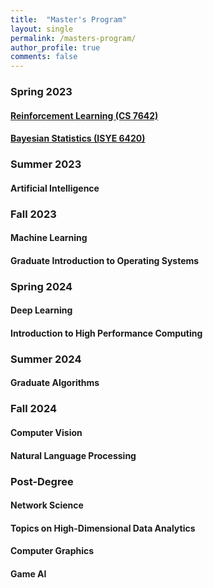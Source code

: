 ```yaml
---
title:  "Master's Program"
layout: single
permalink: /masters-program/
author_profile: true
comments: false
---
```


### Spring 2023
#### [Reinforcement Learning (CS 7642)](masters-program/reinforcement-learning)
#### [Bayesian Statistics (ISYE 6420)](/masters-program/bayesian-statistics)

### Summer 2023
#### Artificial Intelligence

### Fall 2023
#### Machine Learning
#### Graduate Introduction to Operating Systems

### Spring 2024
#### Deep Learning
#### Introduction to High Performance Computing

### Summer 2024
#### Graduate Algorithms

### Fall 2024
#### Computer Vision
#### Natural Language Processing

### Post-Degree
#### Network Science
#### Topics on High-Dimensional Data Analytics
#### Computer Graphics
#### Game AI
